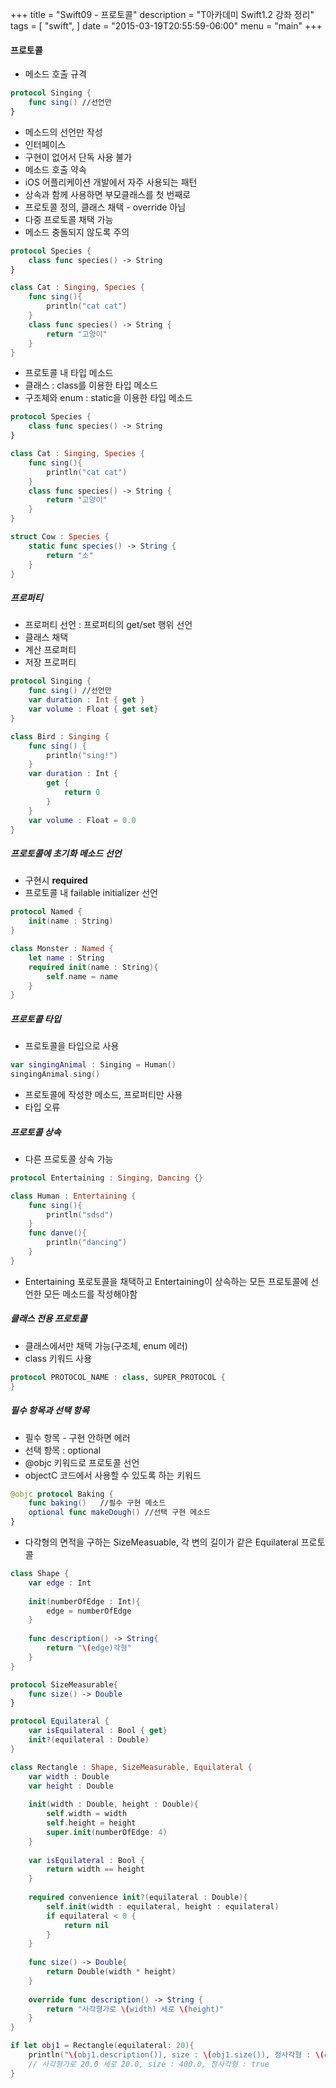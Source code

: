 +++
title = "Swift09 - 프로토콜"
description = "T아카데미 Swift1.2 강좌 정리"
tags = [
    "swift",
]
date = "2015-03-19T20:55:59-06:00"
menu = "main"
+++

#### 프로토콜

- 메소드 호출 규격

```swift
protocol Singing {
    func sing() //선언만
}
```

- 메소드의 선언만 작성
- 인터페이스
 - 구현이 없어서 단독 사용 불가
 - 메소드 호출 약속
- iOS 어플리케이션 개발에서 자주 사용되는 패턴
- 상속과 함께 사용하면 부모클래스를 첫 번째로
- 프로토콜 정의, 클래스 채택 - override 아님
- 다중 프로토콜 채택 가능
 - 메소드 충돌되지 않도록 주의
 
```swift
protocol Species {
    class func species() -> String
}

class Cat : Singing, Species {
    func sing(){
        println("cat cat")
    }
    class func species() -> String {
        return "고양이"
    }
}
```

- 프로토콜 내 타입 메소드
 - 클래스 : class를 이용한 타입 메소드
 - 구조체와 enum : static을 이용한 타입 메소드
 
```swift
protocol Species {
    class func species() -> String
}

class Cat : Singing, Species {
    func sing(){
        println("cat cat")
    }
    class func species() -> String {
        return "고양이"
    }
}

struct Cow : Species {
    static func species() -> String {
        return "소"
    }
}
```

##### 프로퍼티

- 프로퍼티 선언 : 프로퍼티의 get/set 행위 선언
- 클래스 채택
 - 계산 프로퍼티
 - 저장 프로퍼티
 
```swift
protocol Singing {
    func sing() //선언만
    var duration : Int { get }
    var volume : Float { get set}
}

class Bird : Singing {
    func sing() {
        println("sing!")
    }
    var duration : Int {
        get {
            return 0
        }
    }
    var volume : Float = 0.0
}
```

##### 프로토콜에 초기화 메소드 선언

- 구현시 **required** 
- 프로토콜 내 failable initializer 선언

```swift
protocol Named {
    init(name : String)
}

class Monster : Named {
    let name : String
    required init(name : String){
        self.name = name
    }
}
```

##### 프로토콜 타입

- 프로토콜을 타입으로 사용

```swift
var singingAnimal : Singing = Human()
singingAnimal.sing()
```

- 프로토콜에 작성한 메소드, 프로퍼티만 사용
- 타입 오류

##### 프로토콜 상속

- 다른 프로토콜 상속 가능

```swift
protocol Entertaining : Singing, Dancing {}

class Human : Entertaining {
    func sing(){
        println("sdsd")
    }
    func danve(){
        println("dancing")
    }
}
```

- Entertaining 포로토콜을 채택하고 Entertaining이 상속하는 모든 프로토콜에 선언한 모든 메소드를 작성해야함

##### 클래스 전용 프로토콜

- 클래스에서만 채택 가능(구조체, enum 에러)
- class 키워드 사용

```swift
protocol PROTOCOL_NAME : class, SUPER_PROTOCOL {
}
```

##### 필수 항목과 선택 항목

- 필수 항목 - 구현 안하면 에러
- 선택 항목 : optional
- @objc 키워드로 프로토콜 선언
 - objectC 코드에서 사용할 수 있도록 하는 키워드
 
```swift
@objc protocol Baking {
	func baking()	//필수 구현 메소드
    optional func makeDough() //선택 구현 메소드
}
```

- 다각형의 면적을 구하는 SizeMeasuable, 각 변의 길이가 같은 Equilateral 프로토콜

```swift
class Shape {
    var edge : Int
    
    init(numberOfEdge : Int){
        edge = numberOfEdge
    }
    
    func description() -> String{
        return "\(edge)각형"
    }
}

protocol SizeMeasurable{
    func size() -> Double
}

protocol Equilateral {
    var isEquilateral : Bool { get}
    init?(equilateral : Double)
}

class Rectangle : Shape, SizeMeasurable, Equilateral {
    var width : Double
    var height : Double
    
    init(width : Double, height : Double){
        self.width = width
        self.height = height
        super.init(numberOfEdge: 4)
    }
    
    var isEquilateral : Bool {
        return width == height
    }
    
    required convenience init?(equilateral : Double){
        self.init(width : equilateral, height : equilateral)
        if equilateral < 0 {
            return nil
        }
    }
    
    func size() -> Double{
        return Double(width * height)
    }
    
    override func description() -> String {
        return "사각형가로 \(width) 세로 \(height)"
    }
}

if let obj1 = Rectangle(equilateral: 20){
    println("\(obj1.description()), size : \(obj1.size()), 정사각형 : \(obj1.isEquilateral)")
    // 사각형가로 20.0 세로 20.0, size : 400.0, 정사각형 : true
}
```
